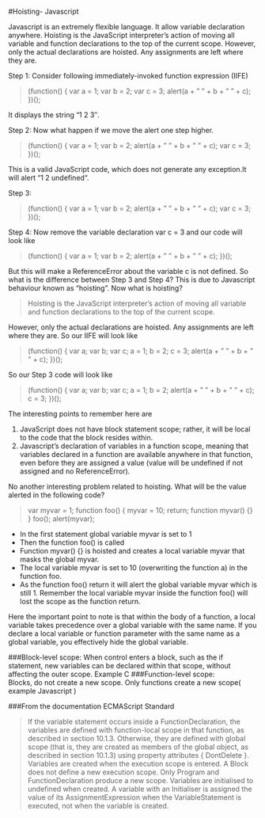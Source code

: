 #Hoisting- Javascript

Javascript is an extremely flexible language. It allow variable declaration anywhere. Hoisting is the JavaScript interpreter’s action of moving all variable and function declarations to the top of the current scope. However, only the actual declarations are hoisted. Any assignments are left where they are.

Step 1: Consider following immediately-invoked function expression (IIFE)
>(function() {
  var a = 1;
  var b = 2;
  var c = 3;
  alert(a + ” ” + b + ” ” + c);
})();

It displays the string “1 2 3″.

Step 2: Now what happen if we move the alert one step higher.

>(function() {
  var a = 1;
  var b = 2;
  alert(a + ” ” + b + ” ” + c);
  var c = 3;
})();

This is a valid JavaScript code, which does not generate any exception.It will alert “1 2 undefined“.

Step 3:

>(function() {
  var a = 1;
  var b = 2;
  alert(a + ” ” + b + ” ” + c);
  var c = 3;
})();

Step 4: Now remove the variable declaration var c = 3 and our code will look like

>(function() {
  var a = 1;
  var b = 2;
  alert(a + ” ” + b + ” ” + c);
})();

But this will make a ReferenceError about the variable c is not defined. So what is the difference between Step 3 and Step 4? This is due to Javascript behaviour known as “hoisting”. Now what is hoisting?

>Hoisting is the JavaScript interpreter’s action of moving all variable and function declarations to the top of the current scope. 

However, only the actual declarations are hoisted. Any assignments are left where they are. So our IIFE will look like

>(function() {
  var a;
  var b;
  var c;
  a = 1;
  b = 2;
  c = 3;
  alert(a + ” ” + b + ” ” + c);
})();

So our Step 3 code will look like

>(function() {
  var a;
  var b;
  var c;
  a = 1;
  b = 2;
  alert(a + ” ” + b + ” ” + c);
  c = 3;
})();

The interesting points to remember here are

1. JavaScript does not have block statement scope; rather, it will be local to the code that the block resides within.
2. Javascript’s declaration of variables in a function scope, meaning that variables declared in a function are available anywhere in that function, even before they are assigned a value (value will be undefined if not assigned and no ReferenceError).

No another interesting problem related to hoisting. What will be the value alerted in the following code?
>var myvar = 1;
function foo() {
    myvar = 10;
    return;
    function myvar() {}
}
foo();
alert(myvar);

* In the first statement global variable myvar is set to 1
* Then the function foo() is called
* Function myvar() {} is hoisted and creates a local variable myvar that masks the global myvar.
* The local variable myvar is set to 10 (overwriting the function a) in the function foo.
* As the function foo() return it will alert the global variable myvar which is still 1. Remember the local variable myvar inside the function foo() will lost the scope as the function return.

Here the important point to note is that  within the body of a function, a local variable takes precedence over a global variable with the same name. If you declare a local variable or function parameter with the same name as a global variable, you effectively hide the global variable.

###Block-level scope: 
When control enters a block, such as the if statement, new variables can be declared within that scope, without affecting the outer scope.  Example C
###Function-level scope:  
Blocks, do not create a new scope. Only functions create a new scope( example Javascript )

###From the documentation ECMAScript Standard
>If the variable statement occurs inside a FunctionDeclaration, the variables are defined with function-local scope in that function, as described in section 10.1.3. Otherwise, they are defined with global scope (that is, they are created as members of the global object, as described in section 10.1.3) using property attributes { DontDelete }. Variables are created when the execution scope is entered. A Block does not define a new execution scope. Only Program and FunctionDeclaration produce a new scope. Variables are initialised to undefined when created. A variable with an Initialiser is assigned the value of its AssignmentExpression when the VariableStatement is executed, not when the variable is created.